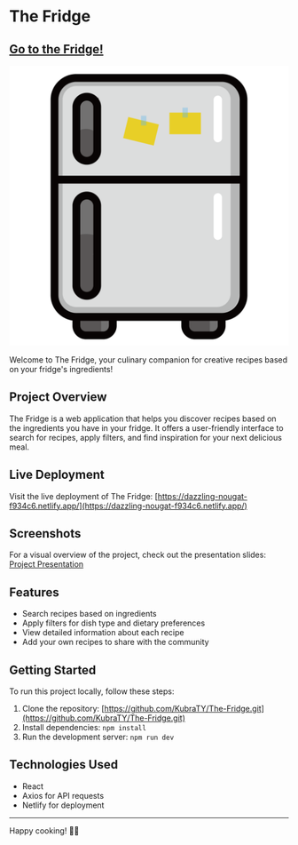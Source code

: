 # The Fridge

## [Go to the Fridge!](https://dazzling-nougat-f934c6.netlify.app/)

![The Fridge Logo](./src/images/logo_.png)

Welcome to The Fridge, your culinary companion for creative recipes based on your fridge's ingredients!

## Project Overview

The Fridge is a web application that helps you discover recipes based on the ingredients you have in your fridge. It offers a user-friendly interface to search for recipes, apply filters, and find inspiration for your next delicious meal.

## Live Deployment

Visit the live deployment of The Fridge: [https://dazzling-nougat-f934c6.netlify.app/](https://dazzling-nougat-f934c6.netlify.app/)

## Screenshots

For a visual overview of the project, check out the presentation slides: [Project Presentation](https://docs.google.com/presentation/d/1KLldcDxYDTauy8v4MqIc9yjOW7Hb7UWFtuKx3YxF0m4/edit#slide=id.g2addcc6b458_0_0)

## Features

- Search recipes based on ingredients
- Apply filters for dish type and dietary preferences
- View detailed information about each recipe
- Add your own recipes to share with the community

## Getting Started

To run this project locally, follow these steps:

1. Clone the repository: [https://github.com/KubraTY/The-Fridge.git](https://github.com/KubraTY/The-Fridge.git)
2. Install dependencies: `npm install`
3. Run the development server: `npm run dev`

## Technologies Used

- React
- Axios for API requests
- Netlify for deployment

---

Happy cooking! 🍲✨
